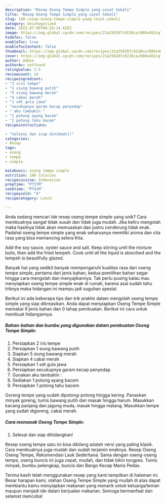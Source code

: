```yaml
---
description: "Resep Oseng Tempe Simple yang Lezat Sekali"
title: "Resep Oseng Tempe Simple yang Lezat Sekali"
slug: 148-resep-oseng-tempe-simple-yang-lezat-sekali
category: Uncategorized
date: 2022-07-06T00:24:14.626Z
image: https://img-global.cpcdn.com/recipes/21a259287c9228ca/680x482cq70/oseng-tempe-simple-foto-resep-utama.jpg
hideToc: false
enableToc: true
enableTocContent: false
thumbnail: https://img-global.cpcdn.com/recipes/21a259287c9228ca/680x482cq70/oseng-tempe-simple-foto-resep-utama.jpg
cover: https://img-global.cpcdn.com/recipes/21a259287c9228ca/680x482cq70/oseng-tempe-simple-foto-resep-utama.jpg
author: Admin
authorAv: notfound
ratingvalue: 3.5
reviewcount: 14
recipeingredient:
- "2 iris tempe"
- "1 siung bawang putih"
- "5 siung bawang merah"
- "4 cabai merah"
- "1 sdt gula jawa"
- "secukupnya garam kecap penyedap"
- " aku tambahin "
- "1 potong ayang bacem"
- "1 potong tahu bacem"
recipeinstructions:

- "Selesai dan siap dinikmati!"
categories:
- Resep
tags:
- oseng
- tempe
- simple

katakunci: oseng tempe simple 
nutrition: 166 calories
recipecuisine: Indonesian
preptime: "PT37M"
cooktime: "PT41M"
recipeyield: "4"
recipecategory: Lunch

---
```





Anda sedang mencari ide resep oseng tempe simple yang unik? Cara membuatnya sangat tidak susah dan tidak juga mudah. Jika keliru mengolah maka hasilnya tidak akan memuaskan dan justru cenderung tidak enak. Padahal oseng tempe simple yang enak seharusnya memiliki aroma dan cita rasa yang bisa memancing selera Kita.





Add the soy sauce, oyster sauce and salt. Keep stirring until the mixture boils, then add the fried tempeh. Cook until all the liquid is absorbed and the tempeh is beautifully glazed.

Banyak hal yang sedikit banyak mempengaruhi kualitas rasa dari oseng tempe simple, pertama dari jenis bahan, kedua pemilihan bahan segar hingga cara mengolah dan menyajikannya. Tak perlu pusing kalau mau menyiapkan oseng tempe simple enak di rumah, karena asal sudah tahu triknya maka hidangan ini mampu jadi suguhan spesial.






Berikut ini ada beberapa tips dan trik praktis dalam mengolah oseng tempe simple yang siap dikreasikan. Anda dapat menyiapkan Oseng Tempe Simple memakai 9 jenis bahan dan 0 tahap pembuatan. Berikut ini cara untuk membuat hidangannya.

<!--inarticleads1-->

##### Bahan-bahan dan bumbu yang digunakan dalam pembuatan Oseng Tempe Simple:

1. Persiapkan 2 iris tempe
1. Persiapkan 1 siung bawang putih
1. Siapkan 5 siung bawang merah
1. Siapkan 4 cabai merah
1. Persiapkan 1 sdt gula jawa
1. Persiapkan secukupnya garam kecap penyedap
1. Gunakan  aku tambahin :
1. Sediakan 1 potong ayang bacem
1. Persiapkan 1 potong tahu bacem


Goreng tempe yang sudah dipotong-potong hingga kering. Panaskan minyak goreng, tumis bawang putih dan masak hingga harum. Masukkan kacang panjang dan jagung muda, masak hingga matang. Masukkan tempe yang sudah digoreng, cabai merah. 

<!--inarticleads2-->

##### Cara memasak Oseng Tempe Simple:


1. Selesai dan siap dihidangkan!

Resep oseng tempe satu ini bisa dibilang adalah versi yang paling klasik. Cara membuatnya juga mudah dan sudah terjamin enaknya. Resep Oseng Oseng Tempe, Rekomendasi Lauk Sederhana. Sama dengan oseng-oseng tempe, oseng buncis ini juga cepat, mudah, dan tidak bikin tongpes. Tumis minyak, bumbu pelengkap, buncis dan Bango Kecap Manis Pedas. 

Terima kasih telah menggunakan resep yang kami tampilkan di halaman ini. Besar harapan kami, olahan Oseng Tempe Simple yang mudah di atas dapat membantu kamu menyiapkan makanan yang menarik untuk keluarga/teman maupun menjadi ide dalam berjualan makanan. Semoga bermanfaat dan selamat mencoba!
